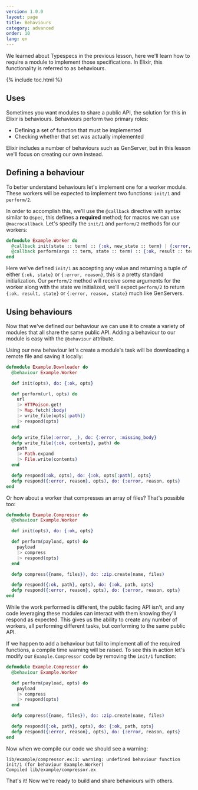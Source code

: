 ```yaml
---
version: 1.0.0
layout: page
title: Behaviours
category: advanced
order: 10
lang: en
---
```


We learned about Typespecs in the previous lesson, here we'll learn how to require a module to implement those specifications.  In Elixir, this functionality is referred to as behaviours.

{% include toc.html %}

## Uses

Sometimes you want modules to share a public API, the solution for this in Elixir is behaviours. Behaviours perform two primary roles:

+ Defining a set of function that must be implemented
+ Checking whether that set was actually implemented

Elixir includes a number of behaviours such as GenServer, but in this lesson we'll focus on creating our own instead.

## Defining a behaviour

To better understand behaviours let's implement one for a worker module.  These workers will be expected to implement two functions: `init/1` and `perform/2`.

In order to accomplish this, we'll use the `@callback` directive with syntax similar to `@spec`, this defines a __required__ method; for macros we can use `@macrocallback`.  Let's specify the `init/1` and `perform/2` methods for our workers:

```elixir
defmodule Example.Worker do
  @callback init(state :: term) :: {:ok, new_state :: term} | {:error, reason :: term}
  @callback perform(args :: term, state :: term) :: {:ok, result :: term, new_state :: term} | {:error, reason :: term, new_state :: term}
end
```

Here we've defined `init/1` as accepting any value and returning a tuple of either `{:ok, state}` or `{:error, reason}`, this is a pretty standard initialization.  Our `perform/2` method will receive some arguments for the worker along with the state we initialized, we'll expect `perform/2` to return `{:ok, result, state}` or `{:error, reason, state}` much like GenServers.

## Using behaviours

Now that we've defined our behaviour we can use it to create a variety of modules that all share the same public API.  Adding a behaviour to our module is easy with the `@behaviour` attribute.

Using our new behaviour let's create a module's task will be downloading a remote file and saving it locally:

```elixir
defmodule Example.Downloader do
  @behaviour Example.Worker

  def init(opts), do: {:ok, opts}

  def perform(url, opts) do
    url
    |> HTTPoison.get!
    |> Map.fetch(:body)
    |> write_file(opts[:path])
    |> respond(opts)
  end

  defp write_file(:error, _), do: {:error, :missing_body}
  defp write_file({:ok, contents}, path) do
    path
    |> Path.expand
    |> File.write(contents)
  end

  defp respond(:ok, opts), do: {:ok, opts[:path], opts}
  defp respond({:error, reason}, opts), do: {:error, reason, opts}
end
```

Or how about a worker that compresses an array of files?  That's possible too:

```elixir
defmodule Example.Compressor do
  @behaviour Example.Worker

  def init(opts), do: {:ok, opts}

  def perform(payload, opts) do
    payload
    |> compress
    |> respond(opts)
  end

  defp compress({name, files}), do: :zip.create(name, files)

  defp respond({:ok, path}, opts), do: {:ok, path, opts}
  defp respond({:error, reason}, opts), do: {:error, reason, opts}
end
```

While the work performed is different, the public facing API isn't, and any code leveraging these modules can interact with them knowing they'll respond as expected.  This gives us the ability to create any number of workers, all performing different tasks, but conforming to the same public API.

If we happen to add a behaviour but fail to implement all of the required functions, a compile time warning will be raised.  To see this in action let's modify our `Example.Compressor` code by removing the `init/1` function:

```elixir
defmodule Example.Compressor do
  @behaviour Example.Worker

  def perform(payload, opts) do
    payload
    |> compress
    |> respond(opts)
  end

  defp compress({name, files}), do: :zip.create(name, files)

  defp respond({:ok, path}, opts), do: {:ok, path, opts}
  defp respond({:error, reason}, opts), do: {:error, reason, opts}
end
```

Now when we compile our code we should see a warning:

```shell
lib/example/compressor.ex:1: warning: undefined behaviour function init/1 (for behaviour Example.Worker)
Compiled lib/example/compressor.ex
```

That's it! Now we're ready to build and share behaviours with others.
